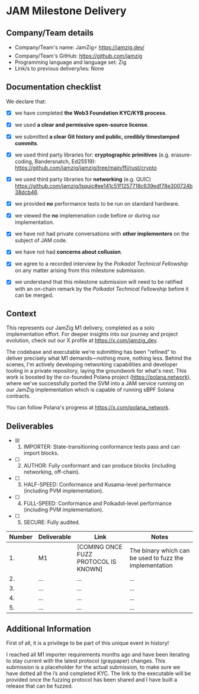 # JAM Milestone Delivery 

## Company/Team details

- Company/Team's name: JamZig⚡ https://jamzig.dev/
- Company/Team's GitHub: https://github.com/jamzig
- Programming language and language set: Zig 
- Link/s to previous delivery/ies: None

## Documentation checklist

We declare that:

- [X] we have completed **the Web3 Foundation KYC/KYB process**.
- [X] we used **a clear and permissive open-source license**.
- [X] we submitted **a clear Git history and public, credibly timestamped commits**.
- [X] we used third party libraries for: **cryptographic primitives** (e.g. erasure-coding, Bandersnatch, Ed25519): https://github.com/jamzig/jamzig/tree/main/ffi/rust/crypto
- [X] we used third party libraries for  **networking** (e.g. QUIC) https://github.com/jamzig/lsquic#ee141c51f1257718c639edf78e300724b38dcb46.
- [X] we provided **no** performance tests to be run on standard hardware.
- [X] we viewed the **no** implemenation code before or during our implementation.
- [X] we have not  had private conversations with **other implementers** on the subject of JAM code.
- [X] we have not had **concerns about collusion**.
- [X] we agree to a recorded interview by the *Polkadot Technical Fellowship* on any matter arising from this milestone submission.
- [X] we understand that this milestone submission will need to be ratified with an on-chain remark by the *Polkadot Technical Fellowship* before it can be merged.


## Context

This represents our JamZig M1 delivery, completed as a solo
implementation effort. For deeper insights into our journey and project
evolution, check out our X profile at https://x.com/jamzig_dev. 

The codebase and executable we're submitting has been "refined" to deliver
precisely what M1 demands—nothing more, nothing less. Behind the scenes, I'm
actively developing networking capabilities and developer tooling in a private
repository, laying the groundwork for what's next. This work is boosted by the
co-founded Polana project (https://polana.network), where we've successfully
ported the SVM into a JAM service running on our JamZig implementation which is
capable of running sBPF Solana contracts.  

You can follow Polana's progress at https://x.com/polana_network. 

## Deliverables

- [X] 1. IMPORTER: State-transitioning conformance tests pass and can import blocks.
- [ ] 2. AUTHOR: Fully conformant and can produce blocks (including networking, off-chain).
- [ ] 3. HALF-SPEED: Conformance and Kusama-level performance (including PVM implementation).
- [ ] 4. FULL-SPEED: Conformance and Polkadot-level performance (including PVM implementation).
- [ ] 5. SECURE: Fully audited.


| Number	| Deliverable	| Link	 | Notes |
|---------|-------------|--------|-------|
|1.	      |M1	          | [COMING ONCE FUZZ PROTOCOL IS KNOWN]	   | The binary which can be used to fuzz the implementation    |
|2.	      |...	        | ...	   |...    |
|3.	      |...	        | ...	   |...    |
|4.	      |...	        | ...	   |...    |
|5.	      |...	        | ...	   |...    |


## Additional Information

First of all, it is a privilege to be part of this unique event in history!

I reached all M1 importer requirements months ago and have been iterating to
stay current with the latest protocol (graypaper) changes. This submission is a
placeholder for the actual submission, to make sure we have dotted all the i’s
and completed KYC. The link to the executable will be provided once the fuzzing
protocol has been shared and I have built a release that can be fuzzed.
